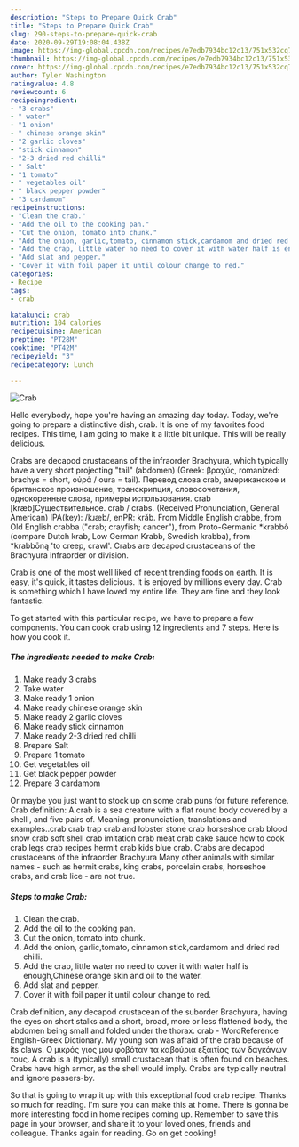 ```yaml
---
description: "Steps to Prepare Quick Crab"
title: "Steps to Prepare Quick Crab"
slug: 290-steps-to-prepare-quick-crab
date: 2020-09-29T19:08:04.438Z
image: https://img-global.cpcdn.com/recipes/e7edb7934bc12c13/751x532cq70/crab-recipe-main-photo.jpg
thumbnail: https://img-global.cpcdn.com/recipes/e7edb7934bc12c13/751x532cq70/crab-recipe-main-photo.jpg
cover: https://img-global.cpcdn.com/recipes/e7edb7934bc12c13/751x532cq70/crab-recipe-main-photo.jpg
author: Tyler Washington
ratingvalue: 4.8
reviewcount: 6
recipeingredient:
- "3 crabs"
- " water"
- "1 onion"
- " chinese orange skin"
- "2 garlic cloves"
- "stick cinnamon"
- "2-3 dried red chilli"
- " Salt"
- "1 tomato"
- " vegetables oil"
- " black pepper powder"
- "3 cardamom"
recipeinstructions:
- "Clean the crab."
- "Add the oil to the cooking pan."
- "Cut the onion, tomato into chunk."
- "Add the onion, garlic,tomato, cinnamon stick,cardamom and dried red chilli."
- "Add the crap, little water no need to cover it with water half is enough,Chinese orange skin and oil to the water."
- "Add slat and pepper."
- "Cover it with foil paper it until colour change to red."
categories:
- Recipe
tags:
- crab

katakunci: crab 
nutrition: 104 calories
recipecuisine: American
preptime: "PT28M"
cooktime: "PT42M"
recipeyield: "3"
recipecategory: Lunch

---
```



![Crab](https://img-global.cpcdn.com/recipes/e7edb7934bc12c13/751x532cq70/crab-recipe-main-photo.jpg)

Hello everybody, hope you're having an amazing day today. Today, we're going to prepare a distinctive dish, crab. It is one of my favorites food recipes. This time, I am going to make it a little bit unique. This will be really delicious.

Crabs are decapod crustaceans of the infraorder Brachyura, which typically have a very short projecting &#34;tail&#34; (abdomen) (Greek: βραχύς, romanized: brachys = short, οὐρά / οura = tail). Перевод слова crab, американское и британское произношение, транскрипция, словосочетания, однокоренные слова, примеры использования. crab [kræb]Существительное. crab / crabs. (Received Pronunciation, General American) IPA(key): /kɹæb/, enPR: krăb. From Middle English crabbe, from Old English crabba (&#34;crab; crayfish; cancer&#34;), from Proto-Germanic *krabbô (compare Dutch krab, Low German Krabb, Swedish krabba), from *krabbōną &#39;to creep, crawl&#39;. Crabs are decapod crustaceans of the Brachyura infraorder or division.

Crab is one of the most well liked of recent trending foods on earth. It is easy, it's quick, it tastes delicious. It is enjoyed by millions every day. Crab is something which I have loved my entire life. They are fine and they look fantastic.


To get started with this particular recipe, we have to prepare a few components. You can cook crab using 12 ingredients and 7 steps. Here is how you cook it.

<!--inarticleads1-->

##### The ingredients needed to make Crab:

1. Make ready 3 crabs
1. Take  water
1. Make ready 1 onion
1. Make ready  chinese orange skin
1. Make ready 2 garlic cloves
1. Make ready stick cinnamon
1. Make ready 2-3 dried red chilli
1. Prepare  Salt
1. Prepare 1 tomato
1. Get  vegetables oil
1. Get  black pepper powder
1. Prepare 3 cardamom


Or maybe you just want to stock up on some crab puns for future reference. Crab definition: A crab is a sea creature with a flat round body covered by a shell , and five pairs of. Meaning, pronunciation, translations and examples..crab crab trap crab and lobster stone crab horseshoe crab blood snow crab soft shell crab imitation crab meat crab cake sauce how to cook crab legs crab recipes hermit crab kids blue crab. Crabs are decapod crustaceans of the infraorder Brachyura Many other animals with similar names - such as hermit crabs, king crabs, porcelain crabs, horseshoe crabs, and crab lice - are not true. 

<!--inarticleads2-->

##### Steps to make Crab:

1. Clean the crab.
1. Add the oil to the cooking pan.
1. Cut the onion, tomato into chunk.
1. Add the onion, garlic,tomato, cinnamon stick,cardamom and dried red chilli.
1. Add the crap, little water no need to cover it with water half is enough,Chinese orange skin and oil to the water.
1. Add slat and pepper.
1. Cover it with foil paper it until colour change to red.


Crab definition, any decapod crustacean of the suborder Brachyura, having the eyes on short stalks and a short, broad, more or less flattened body, the abdomen being small and folded under the thorax. crab - WordReference English-Greek Dictionary. My young son was afraid of the crab because of its claws. Ο μικρός γιος μου φοβόταν τα καβούρια εξαιτίας των δαγκάνων τους. A crab is a (typically) small crustacean that is often found on beaches. Crabs have high armor, as the shell would imply. Crabs are typically neutral and ignore passers-by. 

So that is going to wrap it up with this exceptional food crab recipe. Thanks so much for reading. I'm sure you can make this at home. There is gonna be more interesting food in home recipes coming up. Remember to save this page in your browser, and share it to your loved ones, friends and colleague. Thanks again for reading. Go on get cooking!
